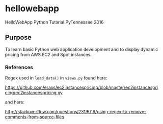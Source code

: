 # hellowebapp
HelloWebApp Python Tutorial
PyTennessee 2016

## Purpose
To learn basic Python web application development and to display dynamic pricing from AWS EC2 and Spot instances.

### References
Regex used in ``load_data()`` in ``views.py`` found here:
 
https://github.com/erans/ec2instancespricing/blob/master/ec2instancespricing/ec2instancespricing.py

and here: 

http://stackoverflow.com/questions/2319019/using-regex-to-remove-comments-from-source-files
